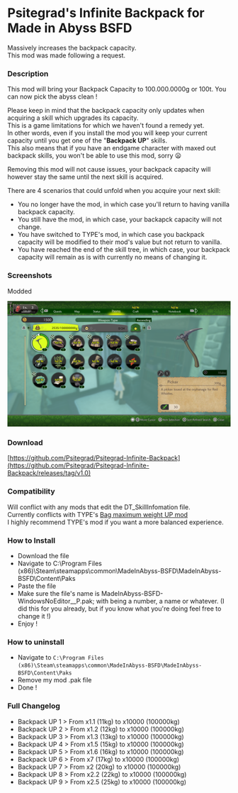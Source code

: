 # Psitegrad's Infinite Backpack for Made in Abyss BSFD  

Massively increases the backpack capacity.  
This mod was made following a request.


### Description

This mod will bring your Backpack Capacity to 100.000.0000g or 100t. You can now pick the abyss clean !  

Please keep in mind that the backpack capacity only updates when acquiring a skill which upgrades its capacity.  
This is a game limitations for which we haven't found a remedy yet.  
In other words, even if you install the mod you will keep your current capacity until you get one of the "**Backpack UP**" skills.  
This also means that if you have an endgame character with maxed out backpack skills, you won't be able to use this mod, sorry 😦  

Removing this mod will not cause issues, your backpack capacity will however stay the same until the next skill is acquired.  

There are 4 scenarios that could unfold when you acquire your next skill:  
+ You no longer have the mod, in which case you'll return to having vanilla backpack capacity.
+ You still have the mod, in which case, your backapck capacity will not change.
+ You have switched to TYPE's mod, in which case you backpack capacity will be modified to their mod's value but not return to vanilla.
+ You have reached the end of the skill tree, in which case, your backpack capacity will remain as is with currently no means of changing it.


### Screenshots

Modded

![100t Backpack](https://github.com/Psitegrad/Psitegrad-Infinite-Backpack/blob/main/Infinite%20Backpack.png)


### Download
[https://github.com/Psitegrad/Psitegrad-Infinite-Backpack](https://github.com/Psitegrad/Psitegrad-Infinite-Backpack/releases/tag/v1.0)


### Compatibility

Will conflict with any mods that edit the DT_SkillInfomation file.  
Currently conflicts with TYPE's [Bag maximum weight UP mod](https://game-4.tistory.com/22)  
I highly recommend TYPE's mod if you want a more balanced experience.


### How to Install
+ Download the file
+ Navigate to C:\Program Files (x86)\Steam\steamapps\common\MadeInAbyss-BSFD\MadeInAbyss-BSFD\Content\Paks
+ Paste the file
+ Make sure the file's name is MadeInAbyss-BSFD-WindowsNoEditor_<Anything>_P.pak; with <Anything> being a number, a name or whatever.
(I did this for you already, but if you know what you're doing feel free to change it !)
+ Enjoy !


### How to uninstall
+ Navigate to `C:\Program Files (x86)\Steam\steamapps\common\MadeInAbyss-BSFD\MadeInAbyss-BSFD\Content\Paks`
+ Remove my mod .pak file
+ Done !


### Full Changelog

+ Backpack UP 1 > From x1.1 (11kg) to x10000 (100000kg)
+ Backpack UP 2 > From x1.2 (12kg) to x10000 (100000kg)
+ Backpack UP 3 > From x1.3 (13kg) to x10000 (100000kg)
+ Backpack UP 4 > From x1.5 (15kg) to x10000 (100000kg)
+ Backpack UP 5 > From x1.6 (16kg) to x10000 (100000kg)
+ Backpack UP 6 > From x7 (17kg) to x10000 (100000kg)
+ Backpack UP 7 > From x2 (20kg) to x10000 (100000kg)
+ Backpack UP 8 > From x2.2 (22kg) to x10000 (100000kg)
+ Backpack UP 9 > From x2.5 (25kg) to x10000 (100000kg)
